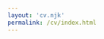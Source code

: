 ```yaml
---
layout: 'cv.njk'
permalink: /cv/index.html
---
```

<div class="pdf-container">
    <div id="adobe-dc-view"></div>
    <div id="pdf-fallback" style="display: none; text-align: center; padding: 20px; background-color: white;">
        <p>Your browser doesn't support our PDF viewer.</p>
        <p><a href="/assets/cv_mizeller.pdf" download>Click here to download the PDF</a></p>
    </div>
</div>
